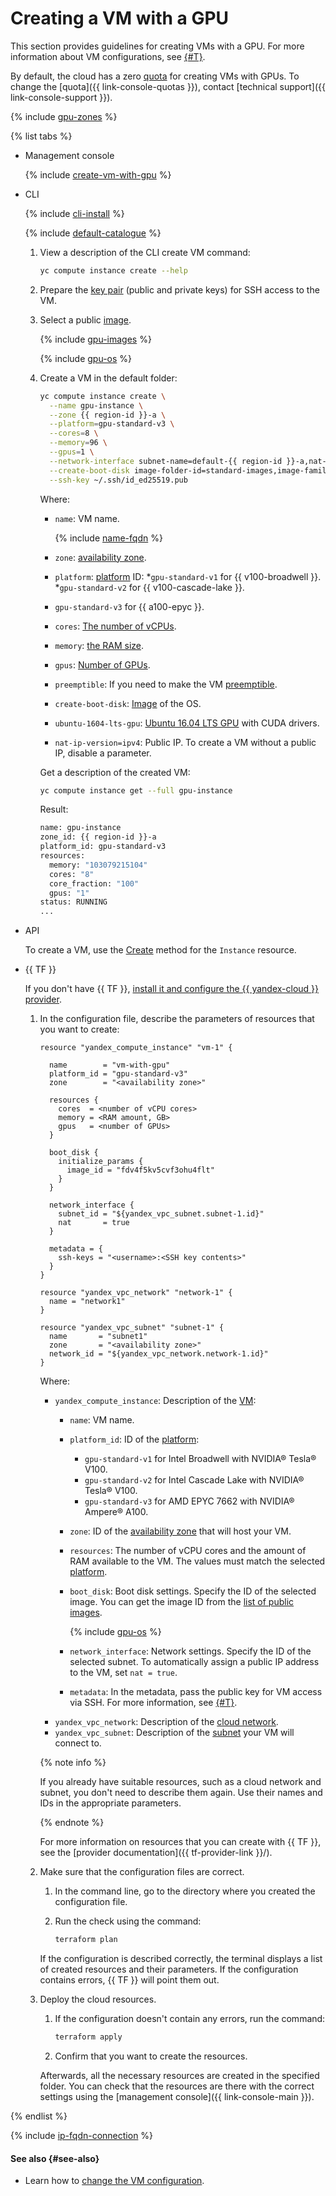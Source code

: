 # Creating a VM with a GPU

This section provides guidelines for creating VMs with a GPU. For more information about VM configurations, see [{#T}](../../concepts/gpus.md).

By default, the cloud has a zero [quota](../../concepts/limits.md#quotas) for creating VMs with GPUs. To change the [quota]({{ link-console-quotas }}), contact [technical support]({{ link-console-support }}).


{% include [gpu-zones](../../../_includes/compute/gpu-zones.md) %}



{% list tabs %}

- Management console

   {% include [create-vm-with-gpu](../../../_includes/compute/create/create-vm-with-gpu-console.md) %}

- CLI

   {% include [cli-install](../../../_includes/cli-install.md) %}

   {% include [default-catalogue](../../../_includes/default-catalogue.md) %}

   1. View a description of the CLI create VM command:

      ```bash
      yc compute instance create --help
      ```

   1. Prepare the [key pair](../vm-connect/ssh.md#creating-ssh-keys) (public and private keys) for SSH access to the VM.
   1. Select a public [image](../images-with-pre-installed-software/get-list.md).

      {% include [gpu-images](../../../_includes/gpu-images.md) %}

      {% include [gpu-os](../../../_includes/compute/gpu-os.md) %}

   1. Create a VM in the default folder:

      ```bash
      yc compute instance create \
        --name gpu-instance \
        --zone {{ region-id }}-a \
        --platform=gpu-standard-v3 \
        --cores=8 \
        --memory=96 \
        --gpus=1 \
        --network-interface subnet-name=default-{{ region-id }}-a,nat-ip-version=ipv4 \
        --create-boot-disk image-folder-id=standard-images,image-family=ubuntu-1604-lts-gpu \
        --ssh-key ~/.ssh/id_ed25519.pub
      ```

      Where:

      * `name`: VM name.

         {% include [name-fqdn](../../../_includes/compute/name-fqdn.md) %}

      * `zone`: [availability zone](../../../overview/concepts/geo-scope.md).
      * `platform`: [platform](../../concepts/vm-platforms.md) ID:
         *`gpu-standard-v1` for {{ v100-broadwell }}.
         *`gpu-standard-v2` for {{ v100-cascade-lake }}.
      * `gpu-standard-v3` for {{ a100-epyc }}.
      * `cores`: [The number of vCPUs](../../concepts/gpus.md).
      * `memory`: [the RAM size](../../concepts/gpus.md).
      * `gpus`: [Number of GPUs](../../concepts/gpus.md).
      * `preemptible`: If you need to make the VM [preemptible](../../concepts/preemptible-vm.md).
      * `create-boot-disk`: [Image](../images-with-pre-installed-software/get-list.md) of the OS.
      * `ubuntu-1604-lts-gpu`: [Ubuntu 16.04 LTS GPU](/marketplace/products/yc/ubuntu-16-04-lts-gpu) with CUDA drivers.
      * `nat-ip-version=ipv4`: Public IP. To create a VM without a public IP, disable a parameter.

      Get a description of the created VM:

      ```bash
      yc compute instance get --full gpu-instance
      ```

      Result:

      ```bash
      name: gpu-instance
      zone_id: {{ region-id }}-a
      platform_id: gpu-standard-v3
      resources:
        memory: "103079215104"
        cores: "8"
        core_fraction: "100"
        gpus: "1"
      status: RUNNING
      ...
      ```

- API

   To create a VM, use the [Create](../../api-ref/Instance/create.md) method for the `Instance` resource.

- {{ TF }}

   If you don't have {{ TF }}, [install it and configure the {{ yandex-cloud }} provider](../../../tutorials/infrastructure-management/terraform-quickstart.md#install-terraform).
   1. In the configuration file, describe the parameters of resources that you want to create:

      ```
      resource "yandex_compute_instance" "vm-1" {

        name        = "vm-with-gpu"
        platform_id = "gpu-standard-v3"
        zone        = "<availability zone>"

        resources {
          cores  = <number of vCPU cores>
          memory = <RAM amount, GB>
          gpus   = <number of GPUs>
        }

        boot_disk {
          initialize_params {
            image_id = "fdv4f5kv5cvf3ohu4flt"
          }
        }

        network_interface {
          subnet_id = "${yandex_vpc_subnet.subnet-1.id}"
          nat       = true
        }

        metadata = {
          ssh-keys = "<username>:<SSH key contents>"
        }
      }

      resource "yandex_vpc_network" "network-1" {
        name = "network1"
      }

      resource "yandex_vpc_subnet" "subnet-1" {
        name       = "subnet1"
        zone       = "<availability zone>"
        network_id = "${yandex_vpc_network.network-1.id}"
      }
      ```

      Where:

      * `yandex_compute_instance`: Description of the [VM](../../concepts/vm.md):
         * `name`: VM name.
         * `platform_id`: ID of the [platform](../../concepts/vm-platforms.md):
            * `gpu-standard-v1` for Intel Broadwell with NVIDIA® Tesla® V100.
            * `gpu-standard-v2` for Intel Cascade Lake with NVIDIA® Tesla® V100.
            * `gpu-standard-v3` for AMD EPYC 7662 with NVIDIA® Ampere® A100.
         * `zone`: ID of the [availability zone](../../../overview/concepts/geo-scope.md) that will host your VM.
         * `resources`: The number of vCPU cores and the amount of RAM available to the VM. The values must match the selected [platform](../../concepts/vm-platforms.md).
         * `boot_disk`: Boot disk settings. Specify the ID of the selected image. You can get the image ID from the [list of public images](../images-with-pre-installed-software/get-list.md).

            {% include [gpu-os](../../../_includes/compute/gpu-os.md) %}

         * `network_interface`: Network settings. Specify the ID of the selected subnet. To automatically assign a public IP address to the VM, set `nat = true`.
         * `metadata`: In the metadata, pass the public key for VM access via SSH. For more information, see [{#T}](../../concepts/vm-metadata.md).
      * `yandex_vpc_network`: Description of the [cloud network](../../../vpc/concepts/network.md#network).
      * `yandex_vpc_subnet`: Description of the [subnet](../../../vpc/concepts/network.md#network) your VM will connect to.

      {% note info %}

      If you already have suitable resources, such as a cloud network and subnet, you don't need to describe them again. Use their names and IDs in the appropriate parameters.

      {% endnote %}

      For more information on resources that you can create with {{ TF }}, see the [provider documentation]({{ tf-provider-link }}/).

   1. Make sure that the configuration files are correct.
      1. In the command line, go to the directory where you created the configuration file.
      1. Run the check using the command:

         ```bash
         terraform plan
         ```

      If the configuration is described correctly, the terminal displays a list of created resources and their parameters. If the configuration contains errors, {{ TF }} will point them out.
   1. Deploy the cloud resources.
      1. If the configuration doesn't contain any errors, run the command:

         ```bash
         terraform apply
         ```

      1. Confirm that you want to create the resources.

      Afterwards, all the necessary resources are created in the specified folder. You can check that the resources are there with the correct settings using the [management console]({{ link-console-main }}).

{% endlist %}

{% include [ip-fqdn-connection](../../../_includes/ip-fqdn-connection.md) %}

#### See also {#see-also}

* Learn how to [change the VM configuration](../vm-control/vm-update-resources.md).
